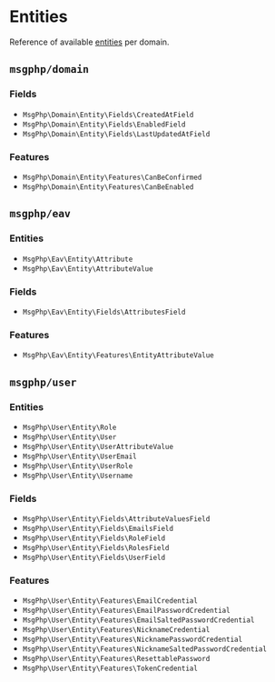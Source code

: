 # Entities

Reference of available [entities](../ddd/entities.md) per domain.

<!--ref-start:entities-->
## `msgphp/domain`

### Fields

- `MsgPhp\Domain\Entity\Fields\CreatedAtField`
- `MsgPhp\Domain\Entity\Fields\EnabledField`
- `MsgPhp\Domain\Entity\Fields\LastUpdatedAtField`

### Features

- `MsgPhp\Domain\Entity\Features\CanBeConfirmed`
- `MsgPhp\Domain\Entity\Features\CanBeEnabled`

## `msgphp/eav`

### Entities

- `MsgPhp\Eav\Entity\Attribute`
- `MsgPhp\Eav\Entity\AttributeValue`

### Fields

- `MsgPhp\Eav\Entity\Fields\AttributesField`

### Features

- `MsgPhp\Eav\Entity\Features\EntityAttributeValue`

## `msgphp/user`

### Entities

- `MsgPhp\User\Entity\Role`
- `MsgPhp\User\Entity\User`
- `MsgPhp\User\Entity\UserAttributeValue`
- `MsgPhp\User\Entity\UserEmail`
- `MsgPhp\User\Entity\UserRole`
- `MsgPhp\User\Entity\Username`

### Fields

- `MsgPhp\User\Entity\Fields\AttributeValuesField`
- `MsgPhp\User\Entity\Fields\EmailsField`
- `MsgPhp\User\Entity\Fields\RoleField`
- `MsgPhp\User\Entity\Fields\RolesField`
- `MsgPhp\User\Entity\Fields\UserField`

### Features

- `MsgPhp\User\Entity\Features\EmailCredential`
- `MsgPhp\User\Entity\Features\EmailPasswordCredential`
- `MsgPhp\User\Entity\Features\EmailSaltedPasswordCredential`
- `MsgPhp\User\Entity\Features\NicknameCredential`
- `MsgPhp\User\Entity\Features\NicknamePasswordCredential`
- `MsgPhp\User\Entity\Features\NicknameSaltedPasswordCredential`
- `MsgPhp\User\Entity\Features\ResettablePassword`
- `MsgPhp\User\Entity\Features\TokenCredential`

<!--ref-end:entities-->
